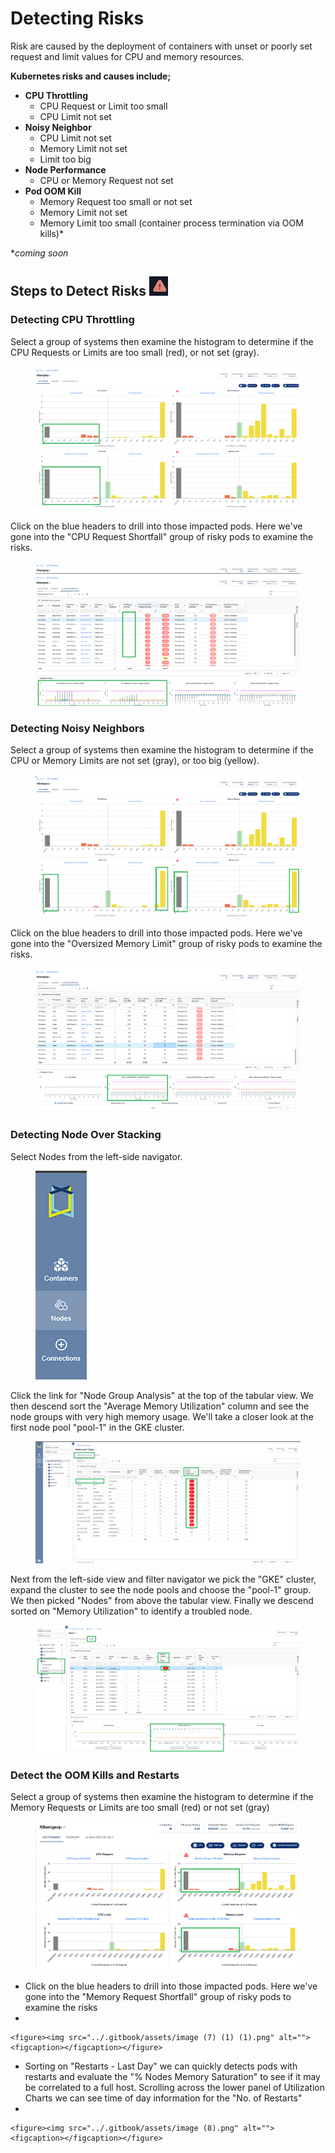 # Detecting Risks

Risk are caused by the deployment of containers with unset or poorly set request and limit values for CPU and memory resources.

**Kubernetes risks and causes include;**

* **CPU Throttling**
  * CPU Request or Limit too small&#x20;
  * CPU Limit not set&#x20;
* **Noisy Neighbor**
  * CPU Limit not set&#x20;
  * Memory Limit not set
  * Limit too big
* **Node Performance**&#x20;
  * CPU or Memory Request not set&#x20;
* **Pod OOM Kill**&#x20;
  * Memory Request too small or not set
  * Memory Limit not set
  * Memory Limit too small (container process termination via OOM kills)\*

\*_coming soon_

## **Steps to Detect Risks** ![](<../.gitbook/assets/image (2) (1) (1) (1).png>)

### **Detecting** CPU Throttling

Select a group of systems then examine the histogram to determine if the CPU Requests or Limits are too small (red), or not set (gray).

<figure><img src="../.gitbook/assets/image (10).png" alt=""><figcaption></figcaption></figure>

Click on the blue headers to drill into those impacted pods.  Here we've gone into the "CPU Request Shortfall" group of risky pods to examine the risks.

<figure><img src="../.gitbook/assets/image (13).png" alt=""><figcaption></figcaption></figure>

### Detecting Noisy Neighbors

Select a group of systems then examine the histogram to determine if the CPU or Memory Limits are not set (gray), or too big (yellow).

<figure><img src="../.gitbook/assets/image (14).png" alt=""><figcaption></figcaption></figure>

Click on the blue headers to drill into those impacted pods.  Here we've gone into the "Oversized Memory Limit" group of risky pods to examine the risks.

<figure><img src="../.gitbook/assets/image (16).png" alt=""><figcaption></figcaption></figure>

### Detecting Node Over Stacking

Select Nodes from the left-side navigator.

<figure><img src="../.gitbook/assets/image (2) (1) (1).png" alt=""><figcaption></figcaption></figure>

Click the link for "Node Group Analysis" at the top of the tabular view.  We then descend sort the "Average Memory Utilization" column and see the node groups with very high memory usage.  We'll take a closer look at the first node pool "pool-1" in the GKE cluster.

<figure><img src="../.gitbook/assets/image (5) (1).png" alt=""><figcaption></figcaption></figure>

Next from the left-side view and filter navigator we pick the "GKE" cluster, expand the cluster to see the node pools and choose the "pool-1" group.  We then picked "Nodes" from above the tabular view.  Finally we descend sorted on "Memory Utilization" to identify a troubled node.

<figure><img src="../.gitbook/assets/image (19).png" alt=""><figcaption></figcaption></figure>

### **Detect the OOM Kills and Restarts**&#x20;

Select a group of systems then examine the histogram to determine if the Memory Requests or Limits are too small (red) or not set (gray)

<figure><img src="../.gitbook/assets/image (6) (1) (1).png" alt=""><figcaption></figcaption></figure>

* Click on the blue headers to drill into those impacted pods.  Here we've gone into the "Memory Request Shortfall" group of risky pods to examine the risks
*

    <figure><img src="../.gitbook/assets/image (7) (1) (1).png" alt=""><figcaption></figcaption></figure>
* Sorting on "Restarts - Last Day" we can quickly detects pods with restarts and evaluate the "% Nodes Memory Saturation" to see if it may be correlated to a full host.  Scrolling across the lower panel of Utilization Charts we can see time of day information for the "No. of Restarts"
*

    <figure><img src="../.gitbook/assets/image (8).png" alt=""><figcaption></figcaption></figure>
